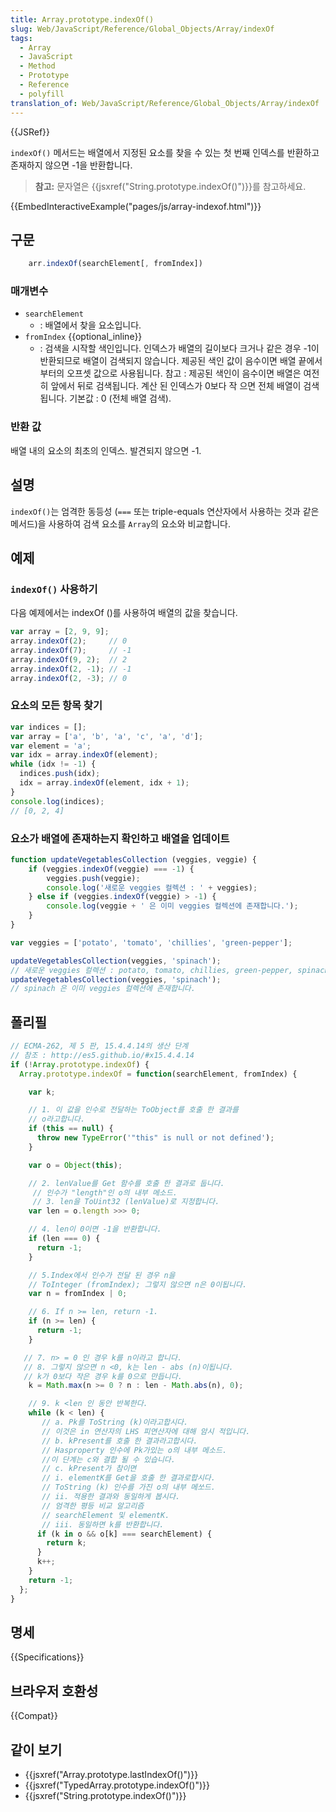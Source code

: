 ```yaml
---
title: Array.prototype.indexOf()
slug: Web/JavaScript/Reference/Global_Objects/Array/indexOf
tags:
  - Array
  - JavaScript
  - Method
  - Prototype
  - Reference
  - polyfill
translation_of: Web/JavaScript/Reference/Global_Objects/Array/indexOf
---
```

{{JSRef}}

`indexOf()` 메서드는 배열에서 지정된 요소를 찾을 수 있는 첫 번째 인덱스를 반환하고 존재하지 않으면 -1을 반환합니다.

> **참고:** 문자열은 {{jsxref("String.prototype.indexOf()")}}를 참고하세요.

{{EmbedInteractiveExample("pages/js/array-indexof.html")}}

## 구문

```js
    arr.indexOf(searchElement[, fromIndex])
```

### 매개변수

- `searchElement`
  - : 배열에서 찾을 요소입니다.
- `fromIndex` {{optional_inline}}
  - : 검색을 시작할 색인입니다. 인덱스가 배열의 길이보다 크거나 같은 경우 -1이 반환되므로 배열이 검색되지 않습니다. 제공된 색인 값이 음수이면 배열 끝에서부터의 오프셋 값으로 사용됩니다. 참고 : 제공된 색인이 음수이면 배열은 여전히 앞에서 뒤로 검색됩니다. 계산 된 인덱스가 0보다 작 으면 전체 배열이 검색됩니다. 기본값 : 0 (전체 배열 검색).

### 반환 값

배열 내의 요소의 최초의 인덱스. 발견되지 않으면 -1.

## 설명

`indexOf()`는 엄격한 동등성 (`===` 또는 triple-equals 연산자에서 사용하는 것과 같은 메서드)을 사용하여 검색 요소를 `Array`의 요소와 비교합니다.

## 예제

### `indexOf()` 사용하기

다음 예제에서는 indexOf ()를 사용하여 배열의 값을 찾습니다.

```js
var array = [2, 9, 9];
array.indexOf(2);     // 0
array.indexOf(7);     // -1
array.indexOf(9, 2);  // 2
array.indexOf(2, -1); // -1
array.indexOf(2, -3); // 0
```

### 요소의 모든 항목 찾기

```js
var indices = [];
var array = ['a', 'b', 'a', 'c', 'a', 'd'];
var element = 'a';
var idx = array.indexOf(element);
while (idx != -1) {
  indices.push(idx);
  idx = array.indexOf(element, idx + 1);
}
console.log(indices);
// [0, 2, 4]
```

### 요소가 배열에 존재하는지 확인하고 배열을 업데이트

```js
function updateVegetablesCollection (veggies, veggie) {
    if (veggies.indexOf(veggie) === -1) {
        veggies.push(veggie);
        console.log('새로운 veggies 컬렉션 : ' + veggies);
    } else if (veggies.indexOf(veggie) > -1) {
        console.log(veggie + ' 은 이미 veggies 컬렉션에 존재합니다.');
    }
}

var veggies = ['potato', 'tomato', 'chillies', 'green-pepper'];

updateVegetablesCollection(veggies, 'spinach');
// 새로운 veggies 컬렉션 : potato, tomato, chillies, green-pepper, spinach
updateVegetablesCollection(veggies, 'spinach');
// spinach 은 이미 veggies 컬렉션에 존재합니다.
```

## 폴리필

```js
// ECMA-262, 제 5 판, 15.4.4.14의 생산 단계
// 참조 : http://es5.github.io/#x15.4.4.14
if (!Array.prototype.indexOf) {
  Array.prototype.indexOf = function(searchElement, fromIndex) {

    var k;

    // 1. 이 값을 인수로 전달하는 ToObject를 호출 한 결과를
    // o라고합니다.
    if (this == null) {
      throw new TypeError('"this" is null or not defined');
    }

    var o = Object(this);

    // 2. lenValue를 Get 함수를 호출 한 결과로 둡니다.
     // 인수가 "length"인 o의 내부 메소드.
     // 3. len을 ToUint32 (lenValue)로 지정합니다.
    var len = o.length >>> 0;

    // 4. len이 0이면 -1을 반환합니다.
    if (len === 0) {
      return -1;
    }

    // 5.Index에서 인수가 전달 된 경우 n을
    // ToInteger (fromIndex); 그렇지 않으면 n은 0이됩니다.
    var n = fromIndex | 0;

    // 6. If n >= len, return -1.
    if (n >= len) {
      return -1;
    }

   // 7. n> = 0 인 경우 k를 n이라고 합니다.
   // 8. 그렇지 않으면 n <0, k는 len - abs (n)이됩니다.
   // k가 0보다 작은 경우 k를 0으로 만듭니다.
    k = Math.max(n >= 0 ? n : len - Math.abs(n), 0);

    // 9. k <len 인 동안 반복한다.
    while (k < len) {
       // a. Pk를 ToString (k)이라고합시다.
       // 이것은 in 연산자의 LHS 피연산자에 대해 암시 적입니다.
       // b. kPresent를 호출 한 결과라고합시다.
       // Hasproperty 인수에 Pk가있는 o의 내부 메소드.
       //이 단계는 c와 결합 될 수 있습니다.
       // c. kPresent가 참이면
       // i. elementK를 Get을 호출 한 결과로합시다.
       // ToString (k) 인수를 가진 o의 내부 메쏘드.
       // ii. 적용한 결과와 동일하게 봅시다.
       // 엄격한 평등 비교 알고리즘
       // searchElement 및 elementK.
       // iii. 동일하면 k를 반환합니다.
      if (k in o && o[k] === searchElement) {
        return k;
      }
      k++;
    }
    return -1;
  };
}
```

## 명세

{{Specifications}}

## 브라우저 호환성

{{Compat}}

## 같이 보기

- {{jsxref("Array.prototype.lastIndexOf()")}}
- {{jsxref("TypedArray.prototype.indexOf()")}}
- {{jsxref("String.prototype.indexOf()")}}
